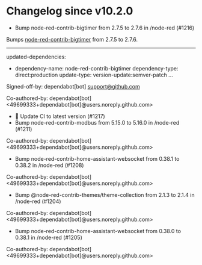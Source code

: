 # Changelog since v10.2.0
- Bump node-red-contrib-bigtimer from 2.7.5 to 2.7.6 in /node-red (#1216)

Bumps [node-red-contrib-bigtimer](https://tech.scargill.net/big-timer/) from 2.7.5 to 2.7.6.

---
updated-dependencies:
- dependency-name: node-red-contrib-bigtimer
  dependency-type: direct:production
  update-type: version-update:semver-patch
...

Signed-off-by: dependabot[bot] <support@github.com>

Co-authored-by: dependabot[bot] <49699333+dependabot[bot]@users.noreply.github.com> 
- 🚀 Update CI to latest version (#1217) 
- Bump node-red-contrib-modbus from 5.15.0 to 5.16.0 in /node-red (#1211)

Co-authored-by: dependabot[bot] <49699333+dependabot[bot]@users.noreply.github.com> 
- Bump node-red-contrib-home-assistant-websocket from 0.38.1 to 0.38.2 in /node-red (#1208)

Co-authored-by: dependabot[bot] <49699333+dependabot[bot]@users.noreply.github.com> 
- Bump @node-red-contrib-themes/theme-collection from 2.1.3 to 2.1.4 in /node-red (#1204)

Co-authored-by: dependabot[bot] <49699333+dependabot[bot]@users.noreply.github.com> 
- Bump node-red-contrib-home-assistant-websocket from 0.38.0 to 0.38.1 in /node-red (#1205)

Co-authored-by: dependabot[bot] <49699333+dependabot[bot]@users.noreply.github.com> 

